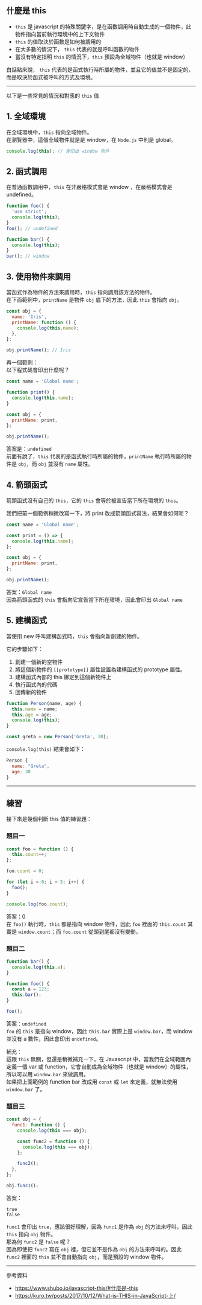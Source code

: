 ## 什麼是 this

- `this` 是 javascript 的特殊關鍵字，是在函數調用時自動生成的一個物件，此物件指向當前執行環境中的上下文物件
- `this` 的值取決於函數是如何被調用的
- 在大多數的情況下， `this` 代表的就是呼叫函數的物件
- 當沒有特定指明 `this` 的情況下，`this` 預設為全域物件（也就是 window）

白話點來說， `this` 代表的是函式執行時所屬的物件，並且它的值並不是固定的，而是取決於函式被呼叫的方式及環境。

---

以下是一些常見的情況和對應的 `this` 值

## 1. 全域環境

在全域環境中，`this` 指向全域物件。\
在瀏覽器中，這個全域物件就是是 window，在 `Node.js` 中則是 global。

```javascript
console.log(this); // 會印出 window 物件
```

## 2. 函式調用

在普通函數調用中，`this` 在非嚴格模式會是 window ，在嚴格模式會是 undefined。

```javascript
function foo() {
  'use strict';
  console.log(this);
}
foo(); // undefined

function bar() {
  console.log(this);
}
bar(); // window
```

## 3. 使用物件來調用

當函式作為物件的方法來調用時，`this` 指向調用該方法的物件。\
在下面範例中，`printName` 是物件 `obj` 底下的方法，因此 `this` 會指向 `obj`。

```javascript
const obj = {
  name: 'Iris',
  printName: function () {
    console.log(this.name);
  },
};

obj.printName(); // Iris
```

再一個範例：\
以下程式碼會印出什麼呢？

```javascript
const name = 'Global name';

function print() {
  console.log(this.name);
}

const obj = {
  printName: print,
};

obj.printName();
```

答案是：`undefined`\
前面有說了，`this` 代表的是函式執行時所屬的物件，`printName` 執行時所屬的物件是 `obj`，而 `obj` 並沒有 `name` 屬性。

## 4. 箭頭函式

箭頭函式沒有自己的 `this`，它的 `this` 會等於被宣告當下所在環境的 `this`。

我們把前一個範例稍微改寫一下，將 print 改成箭頭函式寫法，結果會如何呢？

```javascript
const name = 'Global name';

const print = () => {
  console.log(this.name);
};

const obj = {
  printName: print,
};

obj.printName();
```

答案：`Global name`\
因為箭頭函式的 `this` 會指向它宣告當下所在環境，因此會印出 `Global name`

## 5. 建構函式

當使用 new 呼叫建構函式時，`this` 會指向新創建的物件。

它的步驟如下：

1. 創建一個新的空物件
2. 將這個新物件的 `[[prototype]]` 屬性設置為建構函式的 prototype 屬性。
3. 建構函式內部的 this 綁定到這個新物件上
4. 執行函式內的代碼
5. 回傳新的物件

```javascript
function Person(name, age) {
  this.name = name;
  this.age = age;
  console.log(this);
}

const greta = new Person('Greta', 30);
```

`console.log(this)` 結果會如下：

```javascript
Person {
  name: "Greta",
  age: 30
}
```

---

## 練習

接下來是幾個判斷 this 值的練習題：

### 題目一

```javascript
const foo = function () {
  this.count++;
};

foo.count = 0;

for (let i = 0; i < 5; i++) {
  foo();
}

console.log(foo.count);
```

答案：0\
在 `foo()` 執行時，`this` 都是指向 window 物件，因此 `foo` 裡面的 `this.count` 其實是 `window.count`；而 `foo.count` 從頭到尾都沒有變動。

### 題目二

```javascript
function bar() {
  console.log(this.a);
}

function foo() {
  const a = 123;
  this.bar();
}

foo();
```

答案：`undefined`\
`foo` 的 `this` 是指向 window，因此 `this.bar` 實際上是 `window.bar`，而 window 並沒有 a 數性，因此會印出 `undefined`。

補充：\
這跟 `this` 無關，但還是稍微補充一下，在 Javascript 中，當我們在全域範圍內定義一個 var 或 function，它會自動成為全域物件（也就是 window）的屬性，所以可以用 `window.bar` 來做調用。\
如果把上面範例的 function bar 改成用 `const` 或 `let` 來定義，就無法使用 `window.bar` 了。

### 題目三

```javascript
const obj = {
  func1: function () {
    console.log(this === obj);

    const func2 = function () {
      console.log(this === obj);
    };

    func2();
  },
};

obj.func1();
```

答案：

```
true
false
```

`func1` 會印出 `true`，應該很好理解，因為 `func1` 是作為 `obj` 的方法來呼叫，因此 `this` 指向 `obj` 物件。\
那為何 `func2` 是 `false` 呢？\
因為即使把 `func2` 寫在 `obj` 裡，但它並不是作為 `obj` 的方法來呼叫的。因此 `func2` 裡面的 `this` 並不會自動指向 `obj`，而是預設的 window 物件。

---

參考資料

- https://www.shubo.io/javascript-this/#什麼是-this
- https://kuro.tw/posts/2017/10/12/What-is-THIS-in-JavaScript-上/

